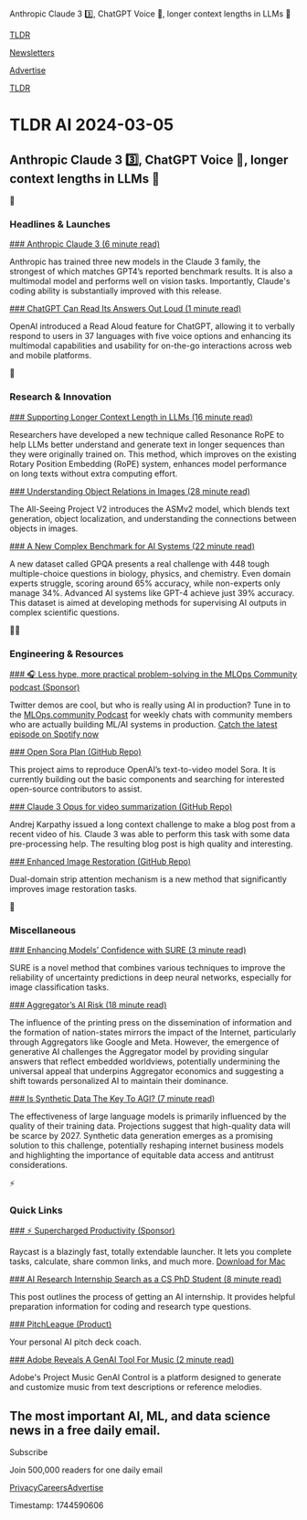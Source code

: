 Anthropic Claude 3 3️⃣, ChatGPT Voice 🦜, longer context lengths in LLMs 📑

[TLDR](/)

[Newsletters](/newsletters)

[Advertise](https://advertise.tldr.tech/)

[TLDR](/)

# TLDR AI 2024-03-05

## Anthropic Claude 3 3️⃣, ChatGPT Voice 🦜, longer context lengths in LLMs 📑

🚀

### Headlines & Launches

[### Anthropic Claude 3 (6 minute read)](https://www.anthropic.com/news/claude-3-family?utm_source=tldrai)

Anthropic has trained three new models in the Claude 3 family, the strongest of which matches GPT4’s reported benchmark results. It is also a multimodal model and performs well on vision tasks. Importantly, Claude's coding ability is substantially improved with this release.

[### ChatGPT Can Read Its Answers Out Loud (1 minute read)](https://www.theverge.com/2024/3/4/24090500/chatgpt-openai-voice-ios-android?utm_source=tldrai)

OpenAI introduced a Read Aloud feature for ChatGPT, allowing it to verbally respond to users in 37 languages with five voice options and enhancing its multimodal capabilities and usability for on-the-go interactions across web and mobile platforms.

🧠

### Research & Innovation

[### Supporting Longer Context Length in LLMs (16 minute read)](https://arxiv.org/abs/2403.00071?utm_source=tldrai)

Researchers have developed a new technique called Resonance RoPE to help LLMs better understand and generate text in longer sequences than they were originally trained on. This method, which improves on the existing Rotary Position Embedding (RoPE) system, enhances model performance on long texts without extra computing effort.

[### Understanding Object Relations in Images (28 minute read)](https://arxiv.org/abs/2402.19474v1?utm_source=tldrai)

The All-Seeing Project V2 introduces the ASMv2 model, which blends text generation, object localization, and understanding the connections between objects in images.

[### A New Complex Benchmark for AI Systems (22 minute read)](https://arxiv.org/abs/2311.12022v1?utm_source=tldrai)

A new dataset called GPQA presents a real challenge with 448 tough multiple-choice questions in biology, physics, and chemistry. Even domain experts struggle, scoring around 65% accuracy, while non-experts only manage 34%. Advanced AI systems like GPT-4 achieve just 39% accuracy. This dataset is aimed at developing methods for supervising AI outputs in complex scientific questions.

👨‍💻

### Engineering & Resources

[### 🎧 Less hype, more practical problem-solving in the MLOps Community podcast (Sponsor)](https://open.spotify.com/show/7wZygk3mUUqBaRbBGB1lgh?si=623dfb3c7d724249&amp;nd=1&amp;dlsi=630cea7d85724bc1&amp;utm_source=tldrai)

Twitter demos are cool, but who is really using AI in production? Tune in to the [MLOps.community Podcast](https://open.spotify.com/show/7wZygk3mUUqBaRbBGB1lgh?si=623dfb3c7d724249&nd=1&dlsi=630cea7d85724bc1) for weekly chats with community members who are actually building ML/AI systems in production. [Catch the latest episode on Spotify now](https://open.spotify.com/show/7wZygk3mUUqBaRbBGB1lgh?si=623dfb3c7d724249&nd=1&dlsi=630cea7d85724bc1)

[### Open Sora Plan (GitHub Repo)](https://github.com/PKU-YuanGroup/Open-Sora-Plan?utm_source=tldrai)

This project aims to reproduce OpenAI’s text-to-video model Sora. It is currently building out the basic components and searching for interested open-source contributors to assist.

[### Claude 3 Opus for video summarization (GitHub Repo)](https://github.com/hundredblocks/transcription_demo?utm_source=tldrai)

Andrej Karpathy issued a long context challenge to make a blog post from a recent video of his. Claude 3 was able to perform this task with some data pre-processing help. The resulting blog post is high quality and interesting.

[### Enhanced Image Restoration (GitHub Repo)](https://github.com/c-yn/DSANet?utm_source=tldrai)

Dual-domain strip attention mechanism is a new method that significantly improves image restoration tasks.

🎁

### Miscellaneous

[### Enhancing Models’ Confidence with SURE (3 minute read)](https://yutingli0606.github.io/SURE/?utm_source=tldrai)

SURE is a novel method that combines various techniques to improve the reliability of uncertainty predictions in deep neural networks, especially for image classification tasks.

[### Aggregator’s AI Risk (18 minute read)](https://stratechery.com/2024/aggregators-ai-risk/?utm_source=tldrai)

The influence of the printing press on the dissemination of information and the formation of nation-states mirrors the impact of the Internet, particularly through Aggregators like Google and Meta. However, the emergence of generative AI challenges the Aggregator model by providing singular answers that reflect embedded worldviews, potentially undermining the universal appeal that underpins Aggregator economics and suggesting a shift towards personalized AI to maintain their dominance.

[### Is Synthetic Data The Key To AGI? (7 minute read)](https://digitalspirits.substack.com/p/is-synthetic-data-the-key-to-agi?utm_source=tldrai)

The effectiveness of large language models is primarily influenced by the quality of their training data. Projections suggest that high-quality data will be scarce by 2027. Synthetic data generation emerges as a promising solution to this challenge, potentially reshaping internet business models and highlighting the importance of equitable data access and antitrust considerations.

⚡️

### Quick Links

[### ⚡ Supercharged Productivity (Sponsor)](https://www.raycast.com/pro?utm_source=tldr_newsletter&amp;utm_medium=email&amp;utm_campaign=ai)

Raycast is a blazingly fast, totally extendable launcher. It lets you complete tasks, calculate, share common links, and much more. [Download for Mac](https://www.raycast.com/pro?utm_source=tldr_newsletter&utm_medium=email&utm_campaign=ai)

[### AI Research Internship Search as a CS PhD Student (8 minute read)](https://bit.ly/4a2JlU5)

This post outlines the process of getting an AI internship. It provides helpful preparation information for coding and research type questions.

[### PitchLeague (Product)](https://www.pitchleague.ai/?utm_source=tldrai)

Your personal AI pitch deck coach.

[### Adobe Reveals A GenAI Tool For Music (2 minute read)](https://techcrunch.com/2024/02/28/adobe-reveals-a-genai-tool-for-music/?utm_source=tldrai)

Adobe's Project Music GenAI Control is a platform designed to generate and customize music from text descriptions or reference melodies.

## The most important AI, ML, and data science news in a free daily email.

Subscribe

Join 500,000 readers for one daily email

[Privacy](/privacy)[Careers](https://jobs.ashbyhq.com/tldr.tech)[Advertise](/ai/advertise)

Timestamp: 1744590606